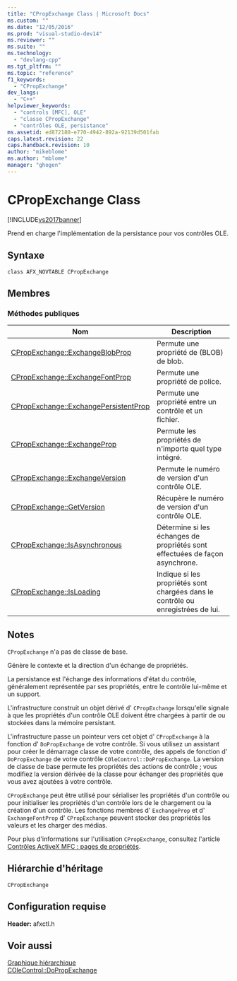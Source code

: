 ```yaml
---
title: "CPropExchange Class | Microsoft Docs"
ms.custom: ""
ms.date: "12/05/2016"
ms.prod: "visual-studio-dev14"
ms.reviewer: ""
ms.suite: ""
ms.technology: 
  - "devlang-cpp"
ms.tgt_pltfrm: ""
ms.topic: "reference"
f1_keywords: 
  - "CPropExchange"
dev_langs: 
  - "C++"
helpviewer_keywords: 
  - "controls [MFC], OLE"
  - "classe CPropExchange"
  - "contrôles OLE, persistance"
ms.assetid: ed872180-e770-4942-892a-92139d501fab
caps.latest.revision: 22
caps.handback.revision: 10
author: "mikeblome"
ms.author: "mblome"
manager: "ghogen"
---
```

# CPropExchange Class
[!INCLUDE[vs2017banner](../../assembler/inline/includes/vs2017banner.md)]

Prend en charge l'implémentation de la persistance pour vos contrôles OLE.  
  
## Syntaxe  
  
```  
class AFX_NOVTABLE CPropExchange  
```  
  
## Membres  
  
### Méthodes publiques  
  
|Nom|Description|  
|---------|-----------------|  
|[CPropExchange::ExchangeBlobProp](../Topic/CPropExchange::ExchangeBlobProp.md)|Permute une propriété de \(BLOB\) de blob.|  
|[CPropExchange::ExchangeFontProp](../Topic/CPropExchange::ExchangeFontProp.md)|Permute une propriété de police.|  
|[CPropExchange::ExchangePersistentProp](../Topic/CPropExchange::ExchangePersistentProp.md)|Permute une propriété entre un contrôle et un fichier.|  
|[CPropExchange::ExchangeProp](../Topic/CPropExchange::ExchangeProp.md)|Permute les propriétés de n'importe quel type intégré.|  
|[CPropExchange::ExchangeVersion](../Topic/CPropExchange::ExchangeVersion.md)|Permute le numéro de version d'un contrôle OLE.|  
|[CPropExchange::GetVersion](../Topic/CPropExchange::GetVersion.md)|Récupère le numéro de version d'un contrôle OLE.|  
|[CPropExchange::IsAsynchronous](../Topic/CPropExchange::IsAsynchronous.md)|Détermine si les échanges de propriétés sont effectuées de façon asynchrone.|  
|[CPropExchange::IsLoading](../Topic/CPropExchange::IsLoading.md)|Indique si les propriétés sont chargées dans le contrôle ou enregistrées de lui.|  
  
## Notes  
 `CPropExchange` n'a pas de classe de base.  
  
 Génère le contexte et la direction d'un échange de propriétés.  
  
 La persistance est l'échange des informations d'état du contrôle, généralement représentée par ses propriétés, entre le contrôle lui\-même et un support.  
  
 L'infrastructure construit un objet dérivé d' `CPropExchange` lorsqu'elle signale à que les propriétés d'un contrôle OLE doivent être chargées à partir de ou stockées dans la mémoire persistant.  
  
 L'infrastructure passe un pointeur vers cet objet d' `CPropExchange` à la fonction d' `DoPropExchange` de votre contrôle.  Si vous utilisez un assistant pour créer le démarrage classe de votre contrôle, des appels de fonction d' `DoPropExchange` de votre contrôle `COleControl::DoPropExchange`.  La version de classe de base permute les propriétés des actions de contrôle ; vous modifiez la version dérivée de la classe pour échanger des propriétés que vous avez ajoutées à votre contrôle.  
  
 `CPropExchange` peut être utilisé pour sérialiser les propriétés d'un contrôle ou pour initialiser les propriétés d'un contrôle lors de le chargement ou la création d'un contrôle.  Les fonctions membres d' `ExchangeProp` et d' `ExchangeFontProp` d' `CPropExchange` peuvent stocker des propriétés les valeurs et les charger des médias.  
  
 Pour plus d'informations sur l'utilisation `CPropExchange`, consultez l'article [Contrôles ActiveX MFC : pages de propriétés](../../mfc/mfc-activex-controls-property-pages.md).  
  
## Hiérarchie d'héritage  
 `CPropExchange`  
  
## Configuration requise  
 **Header:** afxctl.h  
  
## Voir aussi  
 [Graphique hiérarchique](../../mfc/hierarchy-chart.md)   
 [COleControl::DoPropExchange](../Topic/COleControl::DoPropExchange.md)